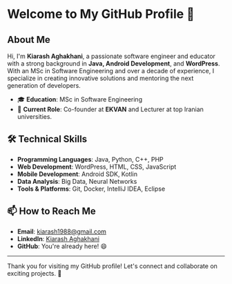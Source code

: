 # Welcome to My GitHub Profile 👋

## About Me
Hi, I'm **Kiarash Aghakhani**, a passionate software engineer and educator with a strong background in **Java, Android Development**, and **WordPress**. With an MSc in Software Engineering and over a decade of experience, I specialize in creating innovative solutions and mentoring the next generation of developers.

- 🎓 **Education**: MSc in Software Engineering
- 🎯 **Current Role**: Co-founder at **EKVAN** and Lecturer at top Iranian universities.

## 🛠️ Technical Skills
- **Programming Languages**: Java, Python, C++, PHP  
- **Web Development**: WordPress, HTML, CSS, JavaScript  
- **Mobile Development**: Android SDK, Kotlin  
- **Data Analysis**: Big Data, Neural Networks  
- **Tools & Platforms**: Git, Docker, IntelliJ IDEA, Eclipse  

## 📫 How to Reach Me
- **Email**: [kiarash1988@gmail.com](mailto:kiarash1988@gmail.com)
- **LinkedIn**: [Kiarash Aghakhani](https://www.linkedin.com/in/kaghakhani/)
- **GitHub**: You're already here! 😄

---

Thank you for visiting my GitHub profile! Let's connect and collaborate on exciting projects. 🚀

